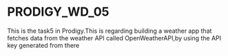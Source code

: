 # PRODIGY_WD_05
This is the task5 in Prodigy.This is regarding building a weather app that fetches data from the weather API called OpenWeatherAPI,by using the API key generated from there
